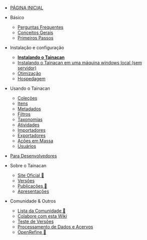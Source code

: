 * [PÁGINA INICIAL](/pt-br/README)

* Básico
    * [Perguntas Frequentes](/pt-br/faq)
    * [Conceitos Gerais](/pt-br/general-concepts)
    * [Primeiros Passos](/pt-br/getting-started)
* Instalação e configuração
    * [**Instalando o Tainacan**](/pt-br/instalacao)
    * [Instalando o Tainacan em uma máquina windows local (sem servidor)](/pt-br/xampp#instalando-o-tainacan-em-uma-máquina-windows-local-sem-servidor)
    * [Otimização](/pt-br/optimization)
    * [Hospedagem](/pt-br/hosting)
* Usando o Tainacan
    * [Coleções](/pt-br/collections)
    * [Itens](/pt-br/items)
    * [Metadados](/pt-br/metadata)
    * [Filtros](/pt-br/filters)
    * [Taxonomias](/pt-br/taxonomies)
    * [Atividades](/pt-br/activities)
    * [Importadores](/pt-br/importers)
    * [Exportadores](/pt-br/exporters)
    * [Ações em Massa](/pt-br/bulk-actions)
    * [Usuários](/pt-br/users)
* [Para Desenvolvedores](/dev/)
* Sobre o Tainacan
    * [Site Oficial :link:](https://tainacan.org/ ':ignore')
    * [Versões](/pt-br/releases)
    * [Publicações :link:](http://pesquisa.medialab.ufg.br/artigos/ ':ignore')
    * [Apresentações](/pt-br/presentations)
* Comunidade & Outros
    * [Lista da Comunidade :link:](https://lists.riseup.net/www/subscribe/tainacan ':ignore')
    * [Colabore com esta Wiki](/pt-br/CONTRIBUTING)
	* [Teste de Versões](/pt-br/release-testing.md) 
    * [Processamento de Dados e Acervos](/pt-br/data-processing)
    * [OpenRefine :link:](http://openrefine.org/ ':ignore')
 
